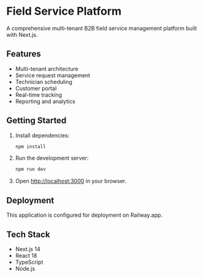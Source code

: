 # Field Service Platform

A comprehensive multi-tenant B2B field service management platform built with Next.js.

## Features

- Multi-tenant architecture
- Service request management
- Technician scheduling
- Customer portal
- Real-time tracking
- Reporting and analytics

## Getting Started

1. Install dependencies:
   ```bash
   npm install
   ```

2. Run the development server:
   ```bash
   npm run dev
   ```

3. Open [http://localhost:3000](http://localhost:3000) in your browser.

## Deployment

This application is configured for deployment on Railway.app.

## Tech Stack

- Next.js 14
- React 18
- TypeScript
- Node.js
